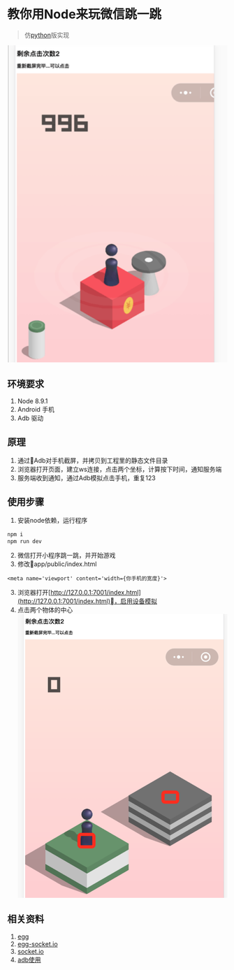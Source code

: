 # 教你用Node来玩微信跳一跳
>仿[python](https://github.com/wangshub/wechat_jump_game)版实现

![游戏截屏](/score.png)

## 环境要求

1. Node 8.9.1
2. Android 手机
3. Adb 驱动

## 原理
1. 通过Adb对手机截屏，并拷贝到工程里的静态文件目录
2. 浏览器打开页面，建立ws连接，点击两个坐标，计算按下时间，通知服务端
3. 服务端收到通知，通过Adb模拟点击手机，重复123

## 使用步骤

1. 安装node依赖，运行程序
```
npm i
npm run dev
```
2. 微信打开小程序跳一跳，并开始游戏
3. 修改app/public/index.html
```
<meta name='viewport' content='width={你手机的宽度}'>
```
3. 浏览器打开[http://127.0.0.1:7001/index.html](http://127.0.0.1:7001/index.html)，启用设备模拟
4. 点击两个物体的中心
![demo](/demo.png)

##  相关资料
1. [egg](https://github.com/eggjs/egg)
2. [egg-socket.io](https://github.com/eggjs/egg-socket.io)
3. [socket.io](https://github.com/socketio/socket.io/)
4. [adb使用](http://blog.csdn.net/next_second/article/details/73648754)
